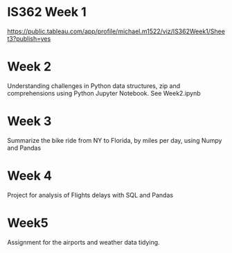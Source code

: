 # IS362 Week 1

https://public.tableau.com/app/profile/michael.m1522/viz/IS362Week1/Sheet3?publish=yes


# Week 2

Understanding challenges in Python data structures, zip and comprehensions using Python Jupyter Notebook. See Week2.ipynb

# Week 3 

Summarize the bike ride from NY to Florida, by miles per day, using Numpy and Pandas

# Week 4
Project for analysis of Flights delays with SQL and Pandas

# Week5 
Assignment for the airports and weather data tidying.
